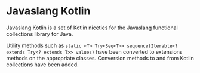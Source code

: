 # Javaslang Kotlin

Javaslang Kotlin is a set of Kotlin niceties for the Javaslang functional collections library for Java.

Utility methods such as `static <T> Try<Seq<T>> sequence(Iterable<? extends Try<? extends T>> values)` have been converted to extensions methods on the appropriate classes. Conversion methods to and from Kotlin collections have been added. 

